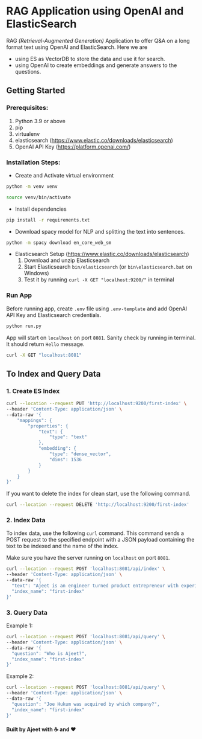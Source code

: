 # RAG Application using OpenAI and ElasticSearch

RAG *(Retrieval-Augmented Generation)* Application to offer Q&A on a long format text using OpenAI and
ElasticSearch. Here we are

- using ES as VectorDB to store the data and use it for search.
- using OpenAI to create embeddings and generate answers to the questions.

## Getting Started

### Prerequisites:

1. Python 3.9 or above
2. pip
3. virtualenv
4. elasticsearch (https://www.elastic.co/downloads/elasticsearch)
5. OpenAI API Key (https://platform.openai.com/)

### Installation Steps:

- Create and Activate virtual environment

```bash
python -m venv venv
```

```bash
source venv/bin/activate
```

- Install dependencies

```bash
pip install -r requirements.txt
```

- Download spacy model for NLP and splitting the text into sentences.

```bash
python -m spacy download en_core_web_sm
```

- Elasticsearch Setup (https://www.elastic.co/downloads/elasticsearch)
    1. Download and unzip Elasticsearch
    2. Start Elasticsearch `bin/elasticsearch` (or `bin\elasticsearch.bat` on Windows)
    3. Test it by running `curl -X GET "localhost:9200/"` in terminal

### Run App

Before running app, create `.env` file using `.env-template` and add OpenAI API Key and Elasticsearch credentials.

```bash
python run.py
```

App will start on `localhost` on port `8081`. Sanity check by running in terminal. It should return `Hello` message.

```bash
curl -X GET "localhost:8081"
```

## To Index and Query Data

### 1. Create ES Index

```bash
curl --location --request PUT 'http://localhost:9200/first-index' \
--header 'Content-Type: application/json' \
--data-raw '{
    "mappings": {
        "properties": {
            "text": {
                "type": "text"
            },
            "embedding": {
                "type": "dense_vector",
                "dims": 1536
            }
        }
    }
}'
```

If you want to delete the index for clean start, use the following command.

```bash
curl --location --request DELETE 'http://localhost:9200/first-index'
```

### 2. Index Data

To index data, use the following `curl` command. This command sends a POST request to the specified endpoint with a JSON
payload containing the text to be indexed and the name of the index.

Make sure you have the server running on `localhost` on port `8081`.

```bash
curl --location --request POST 'localhost:8081/api/index' \
--header 'Content-Type: application/json' \
--data-raw '{
  "text": "Ajeet is an engineer turned product entrepreneur with experience in AI, SaaS, HealthTech and EdTech. He is a technology enthusiast and loves to work on new technologies. He was a founding member of leading health-tech startups HealthKart and TATA 1mg in India. He was the founder of Joe Hukum, a chatbot platform which was acquired by Freshworks. After Freshworks, he founded Seekho.ai to solve for the skill gap in Indian higher education. Currently, he is on a break and is exploring GenAI to solve for the next meaningful problem. He is passionate about solving zero to one problems and building products that can impact millions of lives.",
  "index_name": "first-index"
}'
```

### 3. Query Data

Example 1:

```bash
curl --location --request POST 'localhost:8081/api/query' \
--header 'Content-Type: application/json' \
--data-raw '{
  "question": "Who is Ajeet?",
  "index_name": "first-index"
}'
```

Example 2:

```bash
curl --location --request POST 'localhost:8081/api/query' \
--header 'Content-Type: application/json' \
--data-raw '{
  "question": "Joe Hukum was acquired by which company?",
  "index_name": "first-index"
}'
```

#### Built by Ajeet with ☕️ and ❤️
